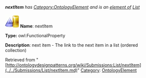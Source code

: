 ___nextItem__ has [Category:OntologyElement](../../Category/OntologyElement.md "Category:OntologyElement") and is an [element of](../../Property/ElementOf.md "Property:ElementOf") [List](../../Submissions/List.md "Submissions:List")_


  




[![ObjectProperty](../../images/thumb/c/c3/ObjectProperty.gif/45px-ObjectProperty.gif)](../../Image/ObjectProperty.gif.md "ObjectProperty")
__Name__: nextItem 


__Type:__ owl:FunctionalProperty 


__Description__: next item - The link to the next item in a list (ordered collection) 





Retrieved from "[http://ontologydesignpatterns.org/wiki/Submissions:List/nextItem](../../Submissions/List/nextItem.md)"
 [Category](http://ontologydesignpatterns.org/wiki/Special:Categories "Special:Categories"): [OntologyElement](../../Category/OntologyElement.md "Category:OntologyElement")